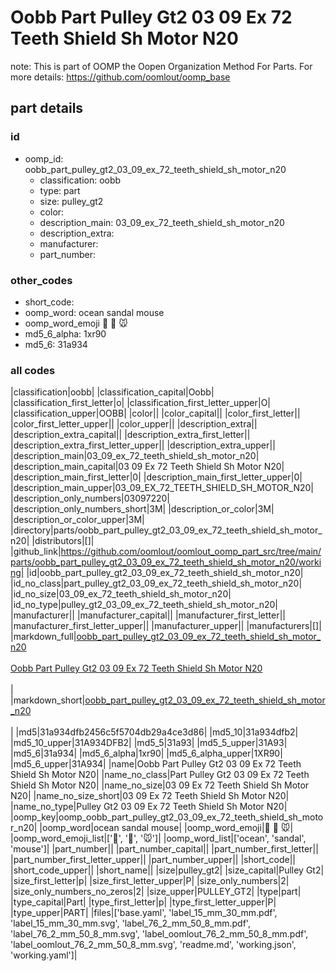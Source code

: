 # Oobb Part Pulley Gt2 03 09 Ex 72 Teeth Shield Sh Motor N20  

note: This is part of OOMP the Oopen Organization Method For Parts. For more details: https://github.com/oomlout/oomp_base

##  part details





### id
* oomp_id: oobb_part_pulley_gt2_03_09_ex_72_teeth_shield_sh_motor_n20
  * classification: oobb
  * type: part
  * size: pulley_gt2
  * color: 
  * description_main: 03_09_ex_72_teeth_shield_sh_motor_n20
  * description_extra: 
  * manufacturer: 
  * part_number: 

### other_codes
* short_code: 
* oomp_word: ocean sandal mouse
* oomp_word_emoji :ocean: :sandal: :mouse:
* md5_6_alpha: 1xr90
* md5_6: 31a934

### all codes 
|classification|oobb|
|classification_capital|Oobb|
|classification_first_letter|o|
|classification_first_letter_upper|O|
|classification_upper|OOBB|
|color||
|color_capital||
|color_first_letter||
|color_first_letter_upper||
|color_upper||
|description_extra||
|description_extra_capital||
|description_extra_first_letter||
|description_extra_first_letter_upper||
|description_extra_upper||
|description_main|03_09_ex_72_teeth_shield_sh_motor_n20|
|description_main_capital|03 09 Ex 72 Teeth Shield Sh Motor N20|
|description_main_first_letter|0|
|description_main_first_letter_upper|0|
|description_main_upper|03_09_EX_72_TEETH_SHIELD_SH_MOTOR_N20|
|description_only_numbers|03097220|
|description_only_numbers_short|3M|
|description_or_color|3M|
|description_or_color_upper|3M|
|directory|parts/oobb_part_pulley_gt2_03_09_ex_72_teeth_shield_sh_motor_n20|
|distributors|[]|
|github_link|https://github.com/oomlout/oomlout_oomp_part_src/tree/main/parts/oobb_part_pulley_gt2_03_09_ex_72_teeth_shield_sh_motor_n20/working|
|id|oobb_part_pulley_gt2_03_09_ex_72_teeth_shield_sh_motor_n20|
|id_no_class|part_pulley_gt2_03_09_ex_72_teeth_shield_sh_motor_n20|
|id_no_size|03_09_ex_72_teeth_shield_sh_motor_n20|
|id_no_type|pulley_gt2_03_09_ex_72_teeth_shield_sh_motor_n20|
|manufacturer||
|manufacturer_capital||
|manufacturer_first_letter||
|manufacturer_first_letter_upper||
|manufacturer_upper||
|manufacturers|[]|
|markdown_full|[oobb_part_pulley_gt2_03_09_ex_72_teeth_shield_sh_motor_n20](https://github.com/oomlout/oomlout_oomp_part_src/tree/main/parts/oobb_part_pulley_gt2_03_09_ex_72_teeth_shield_sh_motor_n20/working)<br>[](https://github.com/oomlout/oomlout_oomp_part_src/tree/main/parts/oobb_part_pulley_gt2_03_09_ex_72_teeth_shield_sh_motor_n20/working)<br>[Oobb Part Pulley Gt2 03 09 Ex 72 Teeth Shield Sh Motor N20](https://github.com/oomlout/oomlout_oomp_part_src/tree/main/parts/oobb_part_pulley_gt2_03_09_ex_72_teeth_shield_sh_motor_n20/working)<br><br>|
|markdown_short|[oobb_part_pulley_gt2_03_09_ex_72_teeth_shield_sh_motor_n20](https://github.com/oomlout/oomlout_oomp_part_src/tree/main/parts/oobb_part_pulley_gt2_03_09_ex_72_teeth_shield_sh_motor_n20/working)<br><br>|
|md5|31a934dfb2456c5f5704db29a4ce3d86|
|md5_10|31a934dfb2|
|md5_10_upper|31A934DFB2|
|md5_5|31a93|
|md5_5_upper|31A93|
|md5_6|31a934|
|md5_6_alpha|1xr90|
|md5_6_alpha_upper|1XR90|
|md5_6_upper|31A934|
|name|Oobb Part Pulley Gt2 03 09 Ex 72 Teeth Shield Sh Motor N20|
|name_no_class|Part Pulley Gt2 03 09 Ex 72 Teeth Shield Sh Motor N20|
|name_no_size|03 09 Ex 72 Teeth Shield Sh Motor N20|
|name_no_size_short|03 09 Ex 72 Teeth Shield Sh Motor N20|
|name_no_type|Pulley Gt2 03 09 Ex 72 Teeth Shield Sh Motor N20|
|oomp_key|oomp_oobb_part_pulley_gt2_03_09_ex_72_teeth_shield_sh_motor_n20|
|oomp_word|ocean sandal mouse|
|oomp_word_emoji|:ocean: :sandal: :mouse:|
|oomp_word_emoji_list|[':ocean:', ':sandal:', ':mouse:']|
|oomp_word_list|['ocean', 'sandal', 'mouse']|
|part_number||
|part_number_capital||
|part_number_first_letter||
|part_number_first_letter_upper||
|part_number_upper||
|short_code||
|short_code_upper||
|short_name||
|size|pulley_gt2|
|size_capital|Pulley Gt2|
|size_first_letter|p|
|size_first_letter_upper|P|
|size_only_numbers|2|
|size_only_numbers_no_zeros|2|
|size_upper|PULLEY_GT2|
|type|part|
|type_capital|Part|
|type_first_letter|p|
|type_first_letter_upper|P|
|type_upper|PART|
|files|['base.yaml', 'label_15_mm_30_mm.pdf', 'label_15_mm_30_mm.svg', 'label_76_2_mm_50_8_mm.pdf', 'label_76_2_mm_50_8_mm.svg', 'label_oomlout_76_2_mm_50_8_mm.pdf', 'label_oomlout_76_2_mm_50_8_mm.svg', 'readme.md', 'working.json', 'working.yaml']|
